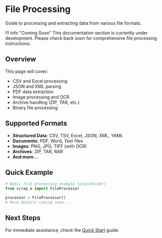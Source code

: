 # File Processing

Guide to processing and extracting data from various file formats.

!!! info "Coming Soon"
    This documentation section is currently under development. Please check back soon for comprehensive file processing instructions.

## Overview

This page will cover:

- CSV and Excel processing
- JSON and XML parsing
- PDF data extraction
- Image processing and OCR
- Archive handling (ZIP, TAR, etc.)
- Binary file processing

## Supported Formats

- **Structured Data**: CSV, TSV, Excel, JSON, XML, YAML
- **Documents**: PDF, Word, Text files
- **Images**: PNG, JPG, TIFF (with OCR)
- **Archives**: ZIP, TAR, RAR
- **And more...**

## Quick Example

```python
# Basic file processing example (placeholder)
from scrap_e import FileProcessor

processor = FileProcessor()
# More details coming soon...
```

## Next Steps

For immediate assistance, check the [Quick Start](../getting-started/quickstart.md) guide.
